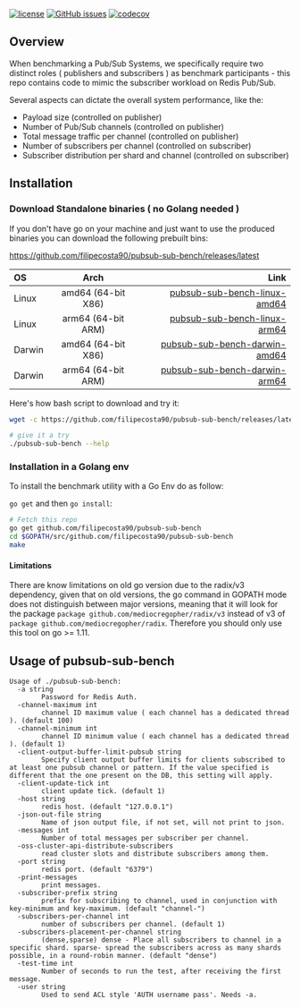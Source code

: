 
[![license](https://img.shields.io/github/license/filipecosta90/pubsub-sub-bench.svg)](https://github.com/filipecosta90/pubsub-sub-bench)
[![GitHub issues](https://img.shields.io/github/release/filipecosta90/pubsub-sub-bench.svg)](https://github.com/filipecosta90/pubsub-sub-bench/releases/latest)
[![codecov](https://codecov.io/github/filipecosta90/pubsub-sub-bench/branch/main/graph/badge.svg?token=B6ISQSDK3Y)](https://codecov.io/github/filipecosta90/pubsub-sub-bench)


## Overview

When benchmarking a Pub/Sub Systems, we specifically require two distinct roles ( publishers and subscribers ) as benchmark participants - this repo contains code to mimic the subscriber workload on Redis Pub/Sub.

Several aspects can dictate the overall system performance, like the:
- Payload size (controlled on publisher)
- Number of Pub/Sub channels (controlled on publisher)
- Total message traffic per channel (controlled on publisher)
- Number of subscribers per channel (controlled on subscriber)
- Subscriber distribution per shard and channel (controlled on subscriber)

## Installation

### Download Standalone binaries ( no Golang needed )

If you don't have go on your machine and just want to use the produced binaries you can download the following prebuilt bins:

https://github.com/filipecosta90/pubsub-sub-bench/releases/latest

| OS | Arch | Link |
| :---         |     :---:      |          ---: |
| Linux   | amd64  (64-bit X86)     | [pubsub-sub-bench-linux-amd64](https://github.com/filipecosta90/pubsub-sub-bench/releases/latest/download/pubsub-sub-bench-linux-amd64.tar.gz)    |
| Linux   | arm64 (64-bit ARM)     | [pubsub-sub-bench-linux-arm64](https://github.com/filipecosta90/pubsub-sub-bench/releases/latest/download/pubsub-sub-bench-linux-arm64.tar.gz)    |
| Darwin   | amd64  (64-bit X86)     | [pubsub-sub-bench-darwin-amd64](https://github.com/filipecosta90/pubsub-sub-bench/releases/latest/download/pubsub-sub-bench-darwin-amd64.tar.gz)    |
| Darwin   | arm64 (64-bit ARM)     | [pubsub-sub-bench-darwin-arm64](https://github.com/filipecosta90/pubsub-sub-bench/releases/latest/download/pubsub-sub-bench-darwin-arm64.tar.gz)    |

Here's how bash script to download and try it:

```bash
wget -c https://github.com/filipecosta90/pubsub-sub-bench/releases/latest/download/pubsub-sub-bench-$(uname -mrs | awk '{ print tolower($1) }')-$(dpkg --print-architecture).tar.gz -O - | tar -xz

# give it a try
./pubsub-sub-bench --help
```


### Installation in a Golang env

To install the benchmark utility with a Go Env do as follow:

`go get` and then `go install`:
```bash
# Fetch this repo
go get github.com/filipecosta90/pubsub-sub-bench
cd $GOPATH/src/github.com/filipecosta90/pubsub-sub-bench
make
```

#### Limitations 

There are know limitations on old go version due to the radix/v3 dependency, given that on old versions, 
the go command in GOPATH mode does not distinguish between major versions, meaning that it will look for the package `package github.com/mediocregopher/radix/v3` instead of v3 of `package github.com/mediocregopher/radix`.
Therefore you should only use this tool on go >= 1.11. 

## Usage of pubsub-sub-bench

```
Usage of ./pubsub-sub-bench:
  -a string
    	Password for Redis Auth.
  -channel-maximum int
    	channel ID maximum value ( each channel has a dedicated thread ). (default 100)
  -channel-minimum int
    	channel ID minimum value ( each channel has a dedicated thread ). (default 1)
  -client-output-buffer-limit-pubsub string
    	Specify client output buffer limits for clients subscribed to at least one pubsub channel or pattern. If the value specified is different that the one present on the DB, this setting will apply.
  -client-update-tick int
    	client update tick. (default 1)
  -host string
    	redis host. (default "127.0.0.1")
  -json-out-file string
    	Name of json output file, if not set, will not print to json.
  -messages int
    	Number of total messages per subscriber per channel.
  -oss-cluster-api-distribute-subscribers
    	read cluster slots and distribute subscribers among them.
  -port string
    	redis port. (default "6379")
  -print-messages
    	print messages.
  -subscriber-prefix string
    	prefix for subscribing to channel, used in conjunction with key-minimum and key-maximum. (default "channel-")
  -subscribers-per-channel int
    	number of subscribers per channel. (default 1)
  -subscribers-placement-per-channel string
    	(dense,sparse) dense - Place all subscribers to channel in a specific shard. sparse- spread the subscribers across as many shards possible, in a round-robin manner. (default "dense")
  -test-time int
    	Number of seconds to run the test, after receiving the first message.
  -user string
    	Used to send ACL style 'AUTH username pass'. Needs -a.

```
